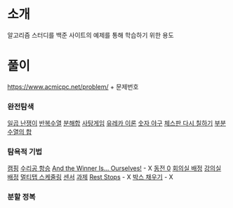 # 소개

알고리즘 스터디를 백준 사이트의 예제를 통해 학습하기 위한 용도

# 풀이

https://www.acmicpc.net/problem/ + 문제번호

### 완전탐색
[일곱 난쟁이](2309)
[반복수열](2331)
[분해합](2231)
[사탕게임](3085)
[유레카 이론](10448)
[숫자 야구](2503)
[체스판 다시 칠하기](1018)
[부분수열의 합](1182)

### 탐욕적 기법
[캠핑](4796)
[수리공 항승](1449)
[And the Winner Is... Ourselves!](17509) - X
[동전 0](11047)
[회의실 배정](1931)
[강의실 배정](11000)
[멀티탭 스케줄링](1700)
[센서](2212)
[과제](13904)
[Rest Stops](15748) - X
[박스 채우기](1493) - X

### 분할 정복
